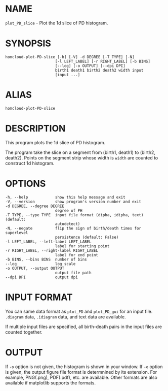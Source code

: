 # NAME

`plot_PD_slice` - Plot the 1d slice of PD histogram.

# SYNOPSIS

    homcloud-plot-PD-slice [-h] [-V] -d DEGREE [-T TYPE] [-N]
                          [-l LEFT_LABEL] [-r RIGHT_LABEL] [-b BINS]
                          [--log] [-o OUTPUT] [--dpi DPI]
                          birth1 death1 birth2 death2 width input
                          [input ...]

# ALIAS

    homcloud-plot-PD-slice
    
# DESCRIPTION

This program plots the 1d slice of PD histogram.

The program take the slice on a segment from (birth1, death1) to (birth2, death2).
Points on the segment strip whose width is `width` are counted to
construct 1d histogram.

# OPTIONS

    -h, --help            show this help message and exit
    -V, --version         show program's version number and exit
    -d DEGREE, --degree DEGREE
                          degree of PH
    -T TYPE, --type TYPE  input file format (dipha, idipha, text) (default:
                          autodetect)
    -N, --negate          flip the sign of birth/death times for superlevel
                          persistence (default: False)
    -l LEFT_LABEL, --left-label LEFT_LABEL
                          label for starting point
    -r RIGHT_LABEL, --right-label RIGHT_LABEL
                          label for end point
    -b BINS, --bins BINS  number of bins
    --log                 log scale
    -o OUTPUT, --output OUTPUT
                          output file path
    --dpi DPI             output dpi

# INPUT FORMAT

You can same data format as `plot_PD` and `plot_PD_gui` for an input file.
`.diagram` data, `.idiagram` data, and text data are available.

If multiple input files are specified, all birth-death pairs in the input files
are counted together.

# OUTPUT

If `-o` option is not given, the histogram is shown in your window.
If `-o` option is given, the output figure file format is determnined
by its extension. For example, PNG(.png), PDF(.pdf), etc. are available.
Other formats are also available if matplotlib supports the formats.
